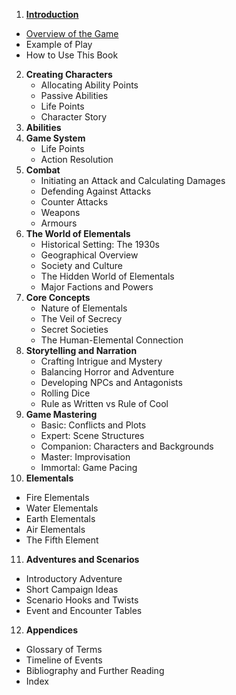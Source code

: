 1. **[Introduction](Chapters/01/Introduction.md)**
  - [Overview of the Game](Chapters/01/Overview.md)
  - Example of Play
  - How to Use This Book
2. **Creating Characters**
   - Allocating Ability Points
   - Passive Abilities
   - Life Points
   - Character Story
3. **Abilities**
4. **Game System**
   - Life Points
   - Action Resolution
5. **Combat**
   - Initiating an Attack and Calculating Damages
   - Defending Against Attacks
   - Counter Attacks
   - Weapons
   - Armours
6. **The World of Elementals**  
   - Historical Setting: The 1930s
   - Geographical Overview
   - Society and Culture
   - The Hidden World of Elementals
   - Major Factions and Powers
7. **Core Concepts**
   - Nature of Elementals
   - The Veil of Secrecy
   - Secret Societies
   - The Human-Elemental Connection
8. **Storytelling and Narration**
   - Crafting Intrigue and Mystery
   - Balancing Horror and Adventure
   - Developing NPCs and Antagonists
   - Rolling Dice
   - Rule as Written vs Rule of Cool
9. **Game Mastering**
   - Basic: Conflicts and Plots
   - Expert: Scene Structures
   - Companion: Characters and Backgrounds
   - Master: Improvisation
   - Immortal: Game Pacing
10. **Elementals**
   - Fire Elementals
   - Water Elementals
   - Earth Elementals
   - Air Elementals
   - The Fifth Element
11. **Adventures and Scenarios**
   - Introductory Adventure
   - Short Campaign Ideas
   - Scenario Hooks and Twists
   - Event and Encounter Tables
12. **Appendices**
   - Glossary of Terms
   - Timeline of Events
   - Bibliography and Further Reading
   - Index